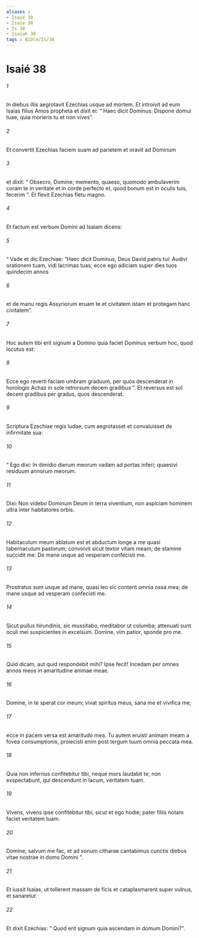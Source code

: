 ```yaml
---
aliases : 
- Isaié 38
- Isaïe 38
- Is 38
- Isaiah 38
tags : Bible/Is/38
---
```


# Isaié 38

###### 1
In diebus illis aegrotavit Ezechias usque ad mortem. Et introivit ad eum Isaias filius Amos propheta et dixit ei: “ Haec dicit Dominus: Dispone domui tuae, quia morieris tu et non vives”. 
###### 2
Et convertit Ezechias faciem suam ad parietem et oravit ad Dominum 
###### 3
et dixit: “ Obsecro, Domine; memento, quaeso, quomodo ambulaverim coram te in veritate et in corde perfecto et, quod bonum est in oculis tuis, fecerim ”. Et flevit Ezechias fletu magno.
###### 4
Et factum est verbum Domini ad Isaiam dicens: 
###### 5
“ Vade et dic Ezechiae: “Haec dicit Dominus, Deus David patris tui: Audivi orationem tuam, vidi lacrimas tuas; ecce ego adiciam super dies tuos quindecim annos 
###### 6
et de manu regis Assyriorum eruam te et civitatem istam et protegam hanc civitatem”. 
###### 7
Hoc autem tibi erit signum a Domino quia faciet Dominus verbum hoc, quod locutus est: 
###### 8
Ecce ego reverti faciam umbram graduum, per quos descenderat in horologio Achaz in sole retrorsum decem gradibus ”. Et reversus est sol decem gradibus per gradus, quos descenderat.
###### 9
Scriptura Ezechiae regis Iudae, cum aegrotasset et convaluisset de infirmitate sua:
###### 10
“ Ego dixi: In dimidio dierum meorum vadam ad portas inferi; quaesivi residuum annorum meorum.
###### 11
Dixi: Non videbo Dominum Deum in terra viventium, non aspiciam hominem ultra inter habitatores orbis.
###### 12
Habitaculum meum ablatum est et abductum longe a me quasi tabernaculum pastorum; convolvit sicut textor vitam meam; de stamine succidit me. De mane usque ad vesperam confecisti me.
###### 13
Prostratus sum usque ad mane, quasi leo sic conterit omnia ossa mea; de mane usque ad vesperam confecisti me.
###### 14
Sicut pullus hirundinis, sic mussitabo, meditabor ut columba; attenuati sunt oculi mei suspicientes in excelsum. Domine, vim patior, sponde pro me.
###### 15
Quid dicam, aut quid respondebit mihi? Ipse fecit! Incedam per omnes annos meos in amaritudine animae meae.
###### 16
Domine, in te sperat cor meum; vivat spiritus meus, sana me et vivifica me;
###### 17
ecce in pacem versa est amaritudo mea. Tu autem eruisti animam meam a fovea consumptionis, proiecisti enim post tergum tuum omnia peccata mea.
###### 18
Quia non infernus confitebitur tibi, neque mors laudabit te; non exspectabunt, qui descendunt in lacum, veritatem tuam.
###### 19
Vivens, vivens ipse confitebitur tibi, sicut et ego hodie; pater filiis notam faciet veritatem tuam.
###### 20
Domine, salvum me fac, et ad sonum citharae cantabimus cunctis diebus vitae nostrae in domo Domini ”.
###### 21
Et iussit Isaias, ut tollerent massam de ficis et cataplasmarent super vulnus, et sanaretur. 
###### 22
Et dixit Ezechias: “ Quod erit signum quia ascendam in domum Domini?”.
